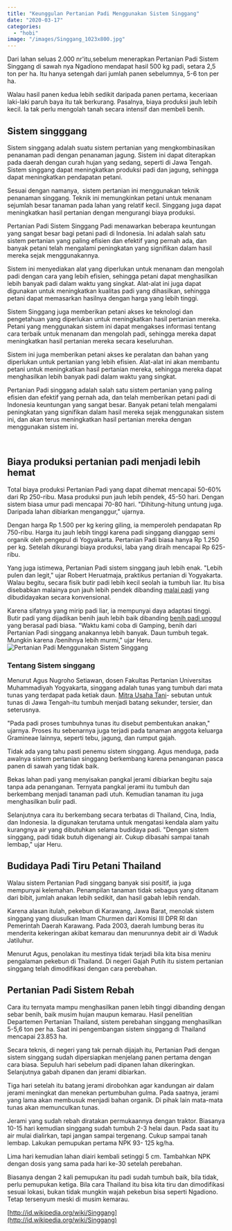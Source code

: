 ```yaml
---
title: "Keunggulan Pertanian Padi Menggunakan Sistem Singgang"
date: "2020-03-17"
categories: 
  - "hobi"
image: "/images/Singgang_1023x800.jpg"
---
```


Dari lahan seluas 2.000 nr'itu,sebelum menerapkan Pertanian Padi Sistem Singgang di sawah nya Ngadiono mendapat hasil 500 kg padi, setara 2,5 ton per ha. Itu hanya setengah dari jumlah panen sebelumnya, 5-6 ton per ha.

Walau hasil panen kedua lebih sedikit daripada panen pertama, keceriaan laki-laki paruh baya itu tak berkurang. Pasalnya, biaya produksi jauh lebih kecil. Ia tak perlu mengolah tanah secara intensif dan membeli benih.

## Sistem singggang

Sistem singgang adalah suatu sistem pertanian yang mengkombinasikan penanaman padi dengan penanaman jagung. Sistem ini dapat diterapkan pada daerah dengan curah hujan yang sedang, seperti di Jawa Tengah. Sistem singgang dapat meningkatkan produksi padi dan jagung, sehingga dapat meningkatkan pendapatan petani.

Sesuai dengan namanya,  sistem pertanian ini menggunakan teknik penanaman singgang. Teknik ini memungkinkan petani untuk menanam sejumlah besar tanaman pada lahan yang relatif kecil. Singgang juga dapat meningkatkan hasil pertanian dengan mengurangi biaya produksi.

Pertanian Padi Sistem Singgang Padi menawarkan beberapa keuntungan yang sangat besar bagi petani padi di Indonesia. Ini adalah salah satu sistem pertanian yang paling efisien dan efektif yang pernah ada, dan banyak petani telah mengalami peningkatan yang signifikan dalam hasil mereka sejak menggunakannya.

Sistem ini menyediakan alat yang diperlukan untuk menanam dan mengolah padi dengan cara yang lebih efisien, sehingga petani dapat menghasilkan lebih banyak padi dalam waktu yang singkat. Alat-alat ini juga dapat digunakan untuk meningkatkan kualitas padi yang dihasilkan, sehingga petani dapat memasarkan hasilnya dengan harga yang lebih tinggi.

Sistem Singgang juga memberikan petani akses ke teknologi dan pengetahuan yang diperlukan untuk meningkatkan hasil pertanian mereka. Petani yang menggunakan sistem ini dapat mengakses informasi tentang cara terbaik untuk menanam dan mengolah padi, sehingga mereka dapat meningkatkan hasil pertanian mereka secara keseluruhan.

Sistem ini juga memberikan petani akses ke peralatan dan bahan yang diperlukan untuk pertanian yang lebih efisien. Alat-alat ini akan membantu petani untuk meningkatkan hasil pertanian mereka, sehingga mereka dapat menghasilkan lebih banyak padi dalam waktu yang singkat.

Pertanian Padi singgang adalah salah satu sistem pertanian yang paling efisien dan efektif yang pernah ada, dan telah memberikan petani padi di Indonesia keuntungan yang sangat besar. Banyak petani telah mengalami peningkatan yang signifikan dalam hasil mereka sejak menggunakan sistem ini, dan akan terus meningkatkan hasil pertanian mereka dengan menggunakan sistem ini.

 

## Biaya produksi pertanian padi menjadi lebih hemat

Total biaya produksi Pertanian Padi yang dapat dihemat mencapai 50-60% dari Rp 250-ribu. Masa produksi pun jauh lebih pendek, 45-50 hari. Dengan sistem biasa umur padi mencapai 70-80 hari. "Dihitung-hitung untung juga. Daripada lahan dibiarkan menganggur," ujarnya.

Dengan harga Rp 1.500 per kg kering giling, ia memperoleh pendapatan Rp 750-ribu. Harga itu jauh lebih tinggi karena padi singgang dianggap semi organik oleh pengepul di Yogyakarta. Pertanian Padi biasa hanya Rp 1.250 per kg. Setelah dikurangi biaya produksi, laba yang diraih mencapai Rp 625-ribu.

Yang juga istimewa, Pertanian Padi sistem singgang jauh lebih enak. "Lebih pulen dan legit," ujar Robert Heruatmaja, praktikus pertanian di Yogyakarta. Walau begitu, secara fisik butir padi lebih kecil seolah ia tumbuh liar. Itu bisa disebabkan malainya pun jauh lebih pendek dibanding [malai padi](http://localhost/mitra/topik/padi) yang dibudidayakan secara konvensional.

Karena sifatnya yang mirip padi liar, ia mempunyai daya adaptasi tinggi. Butir padi yang dijadikan benih jauh lebih baik dibanding [benih padi unggul](http://localhost/mitra/index.php/agrise/article/view/178) yang berasal padi biasa. "Waktu kami coba di Gamping, benih dari Pertanian Padi singgang anakannya lebih banyak. Daun tumbuh tegak. Mungkin karena /benihnya lebih murmi," ujar Heru. ![Pertanian Padi Menggunakan Sistem Singgang](/images/Singgang_879x800-300x273.jpg)

### Tentang Sistem singgang

Menurut Agus Nugroho Setiawan, dosen Fakultas Pertanian Universitas Muhammadiyah Yogyakarta, singgang adalah tunas yang tumbuh dari mata tunas yang terdapat pada ketiak daun. [Mitra Usaha Tani](http://localhost/mitra)\- sebutan untuk tunas di Jawa Tengah-itu tumbuh menjadi batang sekunder, tersier, dan seterusnya.

"Pada padi proses tumbuhnya tunas itu disebut pembentukan anakan," ujarnya. Proses itu sebenarnya juga terjadi pada tanaman anggota keluarga Gramineae lainnya, seperti tebu, jagung, dan rumput gajah.

Tidak ada yang tahu pasti penemu sistem singgang. Agus menduga, pada awalnya sistem pertanian singgang berkembang karena penanganan pasca panen di sawah yang tidak baik.

Bekas lahan padi yang menyisakan pangkal jerami dibiarkan begitu saja tanpa ada penanganan. Ternyata pangkal jerami itu tumbuh dan berkembang menjadi tanaman padi utuh. Kemudian tanaman itu juga menghasilkan bulir padi.

Selanjutnya cara itu berkembang secara terbatas di Thailand, Cina, India, dan Indonesia. Ia digunakan terutama untuk mengatasi kendala alam yaitu kurangnya air yang dibutuhkan selama budidaya padi. "Dengan sistem singgang, padi tidak butuh digenangi air. Cukup dibasahi sampai tanah lembap," ujar Heru.

## Budidaya Padi Tiru Petani Thailand

Walau sistem Pertanian Padi singgang banyak sisi positif, ia juga mempunyai kelemahan. Penampilan tanaman tidak sebagus yang ditanam dari bibit, jumlah anakan lebih sedikit, dan hasil gabah lebih rendah.

Karena alasan itulah, pekebun di Karawang, Jawa Barat, menolak sistem singgang yang diusulkan Imam Churmen dari Komisi III DPR RI dan Pemerintah Daerah Karawang. Pada 2003, daerah lumbung beras itu menderita kekeringan akibat kemarau dan menurunnya debit air di Waduk Jatiluhur.

Menurut Agus, penolakan itu mestinya tidak terjadi bila kita bisa meniru pengalaman pekebun di Thailand. Di negeri Gajah Putih itu sistem pertanian singgang telah dimodifikasi dengan cara perebahan.

## Pertanian Padi Sistem Rebah

Cara itu ternyata mampu menghasilkan panen lebih tinggi dibanding dengan sebar benih, baik musim hujan maupun kemarau. Hasil penelitian Departemen Pertanian Thailand, sistem perebahan singgang menghasilkan 5-5,6 ton per ha. Saat ini pengembangan sistem singgang di Thailand mencapai 23.853 ha.

Secara teknis, di negeri yang tak pernah dijajah itu, Pertanian Padi dengan sistem singgang sudah dipersiapkan menjelang panen pertama dengan cara biasa. Sepuluh hari sebelum padi dipanen lahan dikeringkan. Selanjutnya gabah dipanen dan jerami dibiarkan.

Tiga hari setelah itu batang jerami dirobohkan agar kandungan air dalam jerami meningkat dan menekan pertumbuhan gulma. Pada saatnya, jerami yang lama akan membusuk menjadi bahan organik. Di pihak lain mata-mata tunas akan memunculkan tunas.

Jerami yang sudah rebah diratakan permukaannya dengan traktor. Biasanya 10-15 hari kemudian singgang sudah tumbuh 2-3 helai daun. Pada saat itu air mulai dialirkan, tapi jangan sampai tergenang. Cukup sampai tanah lembap. Lakukan pemupukan pertama NPK 93- 125 kg/ha.

Lima hari kemudian lahan diairi kembali setinggi 5 cm. Tambahkan NPK dengan dosis yang sama pada hari ke-30 setelah perebahan.

Biasanya dengan 2 kali pemupukan itu padi sudah tumbuh baik, bila tidak, perlu pemupukan ketiga. Bila cara Thailand itu bisa kita tiru dan dimodifikasi sesuai lokasi, bukan tidak mungkin wajah pekebun bisa seperti Ngadiono. Tetap tersenyum meski di musim kemarau.

[http://id.wikipedia.org/wiki/Singgang](http://id.wikipedia.org/wiki/Singgang)
